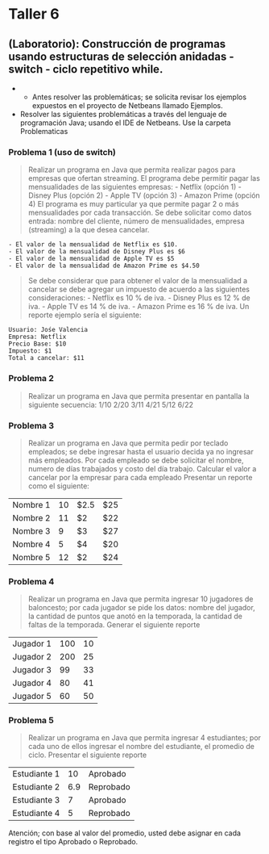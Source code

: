 # Taller 6 
## (Laboratorio): Construcción de programas usando estructuras de selección anidadas - switch - ciclo repetitivo while.
* * Antes resolver las problemáticas; se solicita revisar los ejemplos expuestos en el proyecto de Netbeans llamado Ejemplos.
* Resolver las siguientes problemáticas a través del lenguaje de programación Java; usando el IDE de Netbeans. Use la carpeta Problematicas

### Problema 1  (uso de switch)
> Realizar un programa en Java que permita realizar pagos para empresas que ofertan streaming. El programa debe permitir pagar las mensualidades de las siguientes empresas:
	- Netflix (opción 1)
	- Disney Plus (opción 2)
	- Apple TV (opción 3)
	- Amazon Prime (opción 4)
	El programa es muy particular ya que permite pagar 2 o más mensualidades por cada transacción. 
Se debe solicitar como datos entrada: nombre del cliente, número de mensualidades, empresa (streaming) a la que desea cancelar.

	- El valor de la mensualidad de Netflix es $10.
	- El valor de la mensualidad de Disney Plus es $6
	- El valor de la mensualidad de Apple TV es $5
	- El valor de la mensualidad de Amazon Prime es $4.50
> Se debe considerar que para obtener el valor de la mensualidad a cancelar se debe agregar un impuesto de acuerdo a las siguientes consideraciones:
	- Netflix es 10 % de iva.
	- Disney Plus es 12 % de iva.
	- Apple TV es 14 % de iva.
	- Amazon Prime es 16 % de iva.
Un reporte ejemplo sería el siguiente:

	Usuario: Jośe Valencia
	Empresa: Netflix
	Precio Base: $10
	Impuesto: $1
	Total a cancelar: $11
	


### Problema 2
> Realizar un programa en Java que permita presentar en pantalla la siguiente secuencia:
	1/10
	2/20
	3/11
	4/21
	5/12
	6/22



### Problema 3
> Realizar un programa en Java que permita pedir por teclado empleados; se debe ingresar hasta el usuario decida ya no ingresar más empleados. Por cada empleado se debe solicitar el nombre, numero de días trabajados y costo del día trabajo. Calcular el valor a cancelar por la empresar para cada empleado
Presentar un reporte como el siguiente:

|  | | | |
| --- | --- | ----- | --- |
| Nombre 1 | 10 |   $2.5 | $25 |
| Nombre 2 | 11 |   $2 | $22 |
| Nombre 3 |  9  |  $3  | $27 |
| Nombre 4 |  5  |   $4 | $20 |
| Nombre 5 | 12 |   $2 | $24 |



### Problema 4
> Realizar un programa en Java que permita ingresar 10 jugadores de baloncesto; por cada jugador se pide los datos: nombre del jugador, la cantidad de puntos que anotó en la temporada, la cantidad de faltas de la temporada. Generar el siguiente reporte

|  | | | 
| --- | --- | ----- | 
| Jugador 1 | 100 |   10 |
| Jugador 2 | 200 |   25 | 
| Jugador 3 |  99  |  33  | 
| Jugador 4 |  80  |   41 | 
| Jugador 5 | 60 |  50 | 

### Problema 5
> Realizar un programa en Java que permita ingresar 4 estudiantes; por cada uno de ellos ingresar el nombre del estudiante, el promedio de ciclo. Presentar el siguiente reporte

|  | | | 
| --- | --- | ----- | 
| Estudiante 1 | 10 |   Aprobado |
| Estudiante 2 | 6.9 |   Reprobado |
| Estudiante 3 | 7 |   Aprobado |
| Estudiante 4 | 5 |   Reprobado |

Atención; con base al valor del promedio, usted debe asignar en cada registro el tipo Aprobado o Reprobado.

